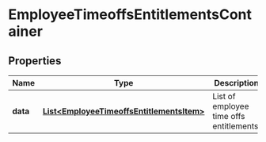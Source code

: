 

# EmployeeTimeoffsEntitlementsContainer


## Properties

| Name | Type | Description | Notes |
|------------ | ------------- | ------------- | -------------|
|**data** | [**List&lt;EmployeeTimeoffsEntitlementsItem&gt;**](EmployeeTimeoffsEntitlementsItem.md) | List of employee time offs entitlements. |  |



